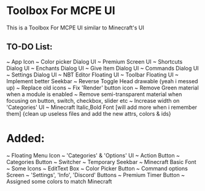 # Toolbox For MCPE UI
This is a Toolbox For MCPE UI similar to Minecraft's UI

## TO-DO List:
~ App Icon
~ Color picker Dialog UI
~ Premium Screen UI
~ Shortcuts Dialog UI
~ Enchants Dialog UI
~ Give Item Dialog UI
~ Commands Dialog UI
~ Settings Dialog UI
~ NBT Editor Floating UI
~ Toolbar Floating UI
~ Implement better Seekbar 
~ Reverse Toggle Head drawable (yeah i messed up)
~ Replace old icons 
~ Fix 'Render' button icon
~ Remove Green material when a module is enabled
~ Remove semi-transparent material when focusing on button, switch, checkbox, slider etc
~ Increase width on 'Categories' UI 
~ Minecraft Italic,Bold Font
[will add more when i remember them]
{clean up useless files and add the new attrs, colors & ids}

# Added:
~ Floating Menu Icon
~ 'Categories' & 'Options' UI
~ Action Button
~ Categories Button
~ Switcher
~ Temporary Seekbar
~ Minecraft Basic Font
~ Some Icons
~ EditText Box
~ Color Picker Button
~ Command options Screen
~ 'Settings', 'Info', 'Discord' Buttons
~ Premium Timer Button
~ Assigned some colors to match Minecraft
